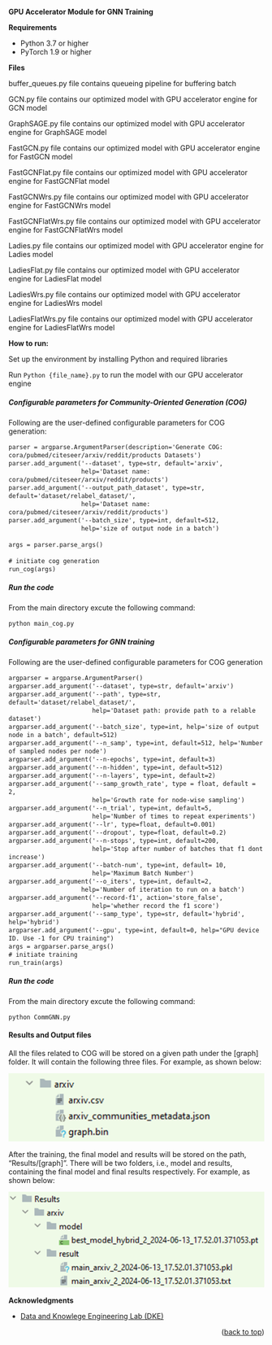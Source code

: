 
**GPU Accelerator Module for GNN Training**


**Requirements**

- Python 3.7 or higher
- PyTorch 1.9 or higher

**Files**

buffer_queues.py file contains queueing pipeline for buffering batch

GCN.py file contains our optimized model with GPU accelerator engine for GCN model

GraphSAGE.py file contains our optimized model with GPU accelerator engine for GraphSAGE model

FastGCN.py file contains our optimized model with GPU accelerator engine for FastGCN model

FastGCNFlat.py file contains our optimized model with GPU accelerator engine for FastGCNFlat model

FastGCNWrs.py file contains our optimized model with GPU accelerator engine for FastGCNWrs model

FastGCNFlatWrs.py file contains our optimized model with GPU accelerator engine for FastGCNFlatWrs model

Ladies.py file contains our optimized model with GPU accelerator engine for Ladies model

LadiesFlat.py file contains our optimized model with GPU accelerator engine for LadiesFlat model

LadiesWrs.py file contains our optimized model with GPU accelerator engine for LadiesWrs model

LadiesFlatWrs.py file contains our optimized model with GPU accelerator engine for LadiesFlatWrs model

**How to run:**

Set up the environment by installing Python and required libraries

Run ```Python {file_name}.py``` to run the model with our GPU accelerator engine 

##### Configurable parameters for Community-Oriented Generation (COG)
Following are the user-defined configurable parameters for COG generation:
```
parser = argparse.ArgumentParser(description='Generate COG: cora/pubmed/citeseer/arxiv/reddit/products Datasets')
parser.add_argument('--dataset', type=str, default='arxiv',
                    help='Dataset name: cora/pubmed/citeseer/arxiv/reddit/products')
parser.add_argument('--output_path_dataset', type=str, default='dataset/relabel_dataset/',
                    help='Dataset name: cora/pubmed/citeseer/arxiv/reddit/products')
parser.add_argument('--batch_size', type=int, default=512,
                    help='size of output node in a batch')

args = parser.parse_args()

# initiate cog generation
run_cog(args)
```
##### Run the code
From the main directory excute the following command:
```
python main_cog.py
```
##### Configurable parameters for GNN training
Following are the user-defined configurable parameters for COG generation
```
argparser = argparse.ArgumentParser()
argparser.add_argument('--dataset', type=str, default='arxiv')
argparser.add_argument('--path', type=str, default='dataset/relabel_dataset/',
                       help='Dataset path: provide path to a relable dataset')
argparser.add_argument('--batch_size', type=int, help='size of output node in a batch', default=512)
argparser.add_argument('--n_samp', type=int, default=512, help='Number of sampled nodes per node')
argparser.add_argument('--n-epochs', type=int, default=3)
argparser.add_argument('--n-hidden', type=int, default=512)
argparser.add_argument('--n-layers', type=int, default=2)
argparser.add_argument('--samp_growth_rate', type = float, default = 2,
                       help='Growth rate for node-wise sampling')
argparser.add_argument('--n_trial', type=int, default=5,
                       help='Number of times to repeat experiments')
argparser.add_argument('--lr', type=float, default=0.001)
argparser.add_argument('--dropout', type=float, default=0.2)
argparser.add_argument('--n-stops', type=int, default=200,
                       help='Stop after number of batches that f1 dont increase')
argparser.add_argument('--batch-num', type=int, default= 10,
                       help='Maximum Batch Number')
argparser.add_argument('--o_iters', type=int, default=2,
                    help='Number of iteration to run on a batch')
argparser.add_argument('--record-f1', action='store_false',
                       help='whether record the f1 score')
argparser.add_argument('--samp_type', type=str, default='hybrid', help='hybrid')
argparser.add_argument('--gpu', type=int, default=0, help="GPU device ID. Use -1 for CPU training")
args = argparser.parse_args()
# initiate training
run_train(args)
```
##### Run the code
From the main directory excute the following command:
```
python CommGNN.py
```
#### Results and Output files
All the files related to COG will be stored on a given path under the [graph] folder. It will contain the following three files. For example, as shown below:

![image](Results/communities.png)

After the training, the final model and results will be stored on the path, “Results/[graph]”. There will be two folders, i.e., model and results, containing the final model and final results respectively. For example, as shown below:

![image](Results/results.png)





<!-- ACKNOWLEDGMENTS -->
**Acknowledgments**
* [Data and Knowlege Engineering Lab (DKE)](http://dke.khu.ac.kr/)
<p align="right">(<a href="#top">back to top</a>)</p>
